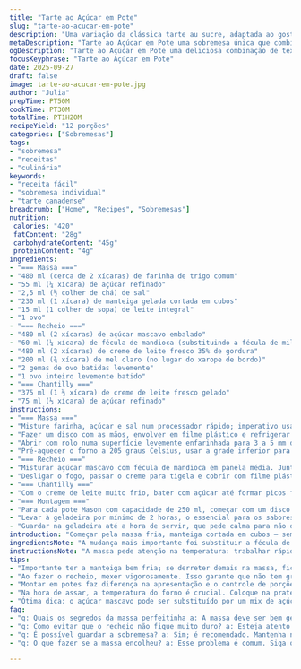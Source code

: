 ```yaml
---
title: "Tarte ao Açúcar em Pote"
slug: "tarte-ao-acucar-em-pote"
description: "Uma variação da clássica tarte au sucre, adaptada ao gosto brasileiro. Massa amanteigada com açúcar mascavo e um toque de creme de leite fresco; camadas intercaladas em potes para porções individuais. A experiência envolve cores do dourado, textura macia e um aroma doce que invade a cozinha. O uso da fécula de mandioca em substituição à de milho dá firmeza sem perder o cremoso; o toque de mel cria uma liga mais complexa e um aroma único. Sólido, líquido, espuma – jogo de texturas e sabores numa sobremesa prática, versátil, fácil de guardar e servir. Essa receita é uma descoberta, que rouba tempo pela vontade de repetir."
metaDescription: "Tarte ao Açúcar em Pote uma sobremesa única que combina texturas e sabores brasileiros com uma receita clássica canadense"
ogDescription: "Tarte ao Açúcar em Pote uma deliciosa combinação de texturas e sabores numa apresentação individual"
focusKeyphrase: "Tarte ao Açúcar em Pote"
date: 2025-09-27
draft: false
image: tarte-ao-acucar-em-pote.jpg
author: "Julia"
prepTime: PT50M
cookTime: PT30M
totalTime: PT1H20M
recipeYield: "12 porções"
categories: ["Sobremesas"]
tags:
- "sobremesa"
- "receitas"
- "culinária"
keywords:
- "receita fácil"
- "sobremesa individual"
- "tarte canadense"
breadcrumb: ["Home", "Recipes", "Sobremesas"]
nutrition: 
 calories: "420"
 fatContent: "28g"
 carbohydrateContent: "45g"
 proteinContent: "4g"
ingredients:
- "=== Massa ==="
- "480 ml (cerca de 2 xícaras) de farinha de trigo comum"
- "55 ml (¼ xícara) de açúcar refinado"
- "2,5 ml (½ colher de chá) de sal"
- "230 ml (1 xícara) de manteiga gelada cortada em cubos"
- "15 ml (1 colher de sopa) de leite integral"
- "1 ovo"
- "=== Recheio ==="
- "480 ml (2 xícaras) de açúcar mascavo embalado"
- "60 ml (¼ xícara) de fécula de mandioca (substituindo a fécula de milho)"
- "480 ml (2 xícaras) de creme de leite fresco 35% de gordura"
- "200 ml (¾ xícara) de mel claro (no lugar do xarope de bordo)"
- "2 gemas de ovo batidas levemente"
- "1 ovo inteiro levemente batido"
- "=== Chantilly ==="
- "375 ml (1 ½ xícara) de creme de leite fresco gelado"
- "75 ml (⅓ xícara) de açúcar refinado"
instructions:
- "=== Massa ==="
- "Misture farinha, açúcar e sal num processador rápido; imperativo usar manteiga bem fria, mas não congelada, para dar aquela textura 'esfarelada' quando bater. Pulsar até parecer pedacinhos de ervilha, nunca virar pasta. Semater um disco jogando o leite e ovo por último, ligar só até a massa agarrar, senão fica pesada."
- "Fazer um disco com as mãos, envolver em filme plástico e refrigerar pelo menos 30 minutos para firmar bem antes de abrir."
- "Abrir com rolo numa superfície levemente enfarinhada para 3 a 5 mm de espessura; grosso demais perde crocância, fino demais quebra quando montar. Cortar 36 discos de aproximadamente 6 cm. Dispor em tabuleiro coberto com papel manteiga, voltar à geladeira por 25 minutos – requisito fundamental para não encolher ao assar."
- "Pré-aquecer o forno a 205 graus Celsius, usar a grade inferior para o calor ser mais direto na base. Assar discos por aproximadamente 14 a 16 minutos até dourarem bem nas bordas e base; sair do forno e esfriar completamente sobre grade para não criar umidade embaixo."
- "=== Recheio ==="
- "Misturar açúcar mascavo com fécula de mandioca em panela média. Juntar creme de leite, mel, gemas e ovo inteiro, mexendo vigorosamente para integrar tudo e não formar grumos. Cozinhar em fogo médio, mexendo sem parar com fouet; é lento, tem que cuidar para não talhar. O ponto surge quando borbulhas começam a aparecer nas bordas e mistura engrossa na textura de creme espesso – leva uns 12 minutos, mas use o olho e toque para saber se tá firme, nem líquido nem completamente gelificado."
- "Desligar o fogo, passar o creme para tigela e cobrir com filme plástico colado diretamente na superfície – essa proteção evita aquela película chata que endurece com o ar. Resfriar até temperatura ambiente e depois gelar por pelo menos 1 hora até firmar mas continuar maleável."
- "=== Chantilly ==="
- "Com o creme de leite muito frio, bater com açúcar até formar picos firmes; não passar do ponto para não virar manteiga. Usar batedeira rápida facilita, mas exercício do pulso e cuidado com a textura vão garantir cremosidade perfeita."
- "=== Montagem ==="
- "Para cada pote Mason com capacidade de 250 ml, começar com um disco da massa no fundo. Soprar aroma de manteiga quente vem à mente. Colocar generosa porção do recheio, espalhar com cuidado para nivelar. Colocar um segundo disco por cima, cobrir com o chantilly. Finalizar com terceiro disco para fechar; fechar as tampas."
- "Levar à geladeira por mínimo de 2 horas, o essencial para os sabores se assentarem e a textura do recheio firmar pra segurar tudo junto ao cortar. Melhor deixar mais tempo se puder, até uma noite."
- "Guardar na geladeira até a hora de servir, que pede calma para não desmontar o charme visual e sensação fresca ao paladar."
introduction: "Começar pela massa fria, manteiga cortada em cubos – sem isso, a textura vai ser meia boca. Descobri que o segredo é não inventar, respeitar esse passo. A receita vem do Canadá, mas adaptei com ingredientes da nossa despensa, mel no lugar do xarope de bordo, fécula de mandioca substituindo o milho; isso muda a textura do creme, deixa mais firme e denso, mas sem perder cremosidade. O tal creme é aquele momento mágico de ficar de olho na panela, mexer, esperar as bolhas pequenas surgirem nas bordas, sentir o ar doce da mistura. Montar em potes individuais é uma jogada de mestre para controlar a porção e deixar bonito. Essa sobremesa me surpreendeu em cada camada: massa crocante, recheio denso e a leveza do chantilly, tudo equilibrado por texturas e sabores que convidam pra uma segunda colherada."
ingredientsNote: "A mudança mais importante foi substituir a fécula de milho por fécula de mandioca, que tem uma textura mais firme e um pouco mais elástica, o que evita que a sobremesa fique mole demais depois de gelada. O mel no lugar do xarope de bordo traz um sabor mais complexo, com requintes florais e um pouco de acidez natural que corta a doçura intensa do açúcar mascavo, equilibrando o conjunto. A manteiga precisa estar bem gelada para garantir a crocância; se amolecer demais, o resultado pode ficar gorduroso e pesado. Usar creme de leite fresco com no mínimo 35% de gordura faz diferença na consistência do recheio e do chantilly. Se não tiver ovos frescos, sugiro ovos caipiras, que vão deixar o sabor mais intenso. Se faltar açúcar mascavo, pode usar uma mistura de açúcar cristal e melaço em proporções iguais para improvisar."
instructionsNote: "A massa pede atenção na temperatura: trabalhar rápido para não derreter a manteiga, que deve ficar em pedacinhos para criar aquela textura leve e quebradiça depois de assada. O ponto da massa é reconhecido quando ela começa a formar uma bola mas ainda está levemente pegajosa – nunca sovar demais, isso desenvolve glúten e endurece a base. Assar numa prateleira baixa para que o calor atinja diretamente o fundo do disco e deixe crocante. Para o recheio, mexer o tempo inteiro evita que os ovos cozinhem rápido demais e formem pedaços – paciência é a palavra no fogo médio. A textura certa é entre um creme espesso e uma espécie de pudim mole; se ferver demais, endurece demais depois. Cobrir a superfície com filme plástico colado evita a formação da película grosseira no creme. O chantilly deve ser firme, mas cuidado com o excesso de batedeira para não passar do ponto e ficar com aspecto de manteiga branca. Montagem em camadas garante a mistura ideal de cada textura na mordida; fechar bem para preservar a frescura. Essa sobremesa pede geladeira, calma para o sabor se revelar."
tips:
- "Importante ter a manteiga bem fria; se derreter demais na massa, fica pesada. Isso estraga a crocância. Sinta a textura, tem que ficar esfarelada. Intercalar os passos. Misturar rápido. Não sove a massa; isso libera glúten, deixando dura."
- "Ao fazer o recheio, mexer vigorosamente. Isso garante que não tem grumos. Fogo médio sempre. Fique de olho nas borbulhas. Quando sente o aroma doce subindo é hora de desligar. Esse creme é delicado demais. Se passar do ponto, pode talhar."
- "Montar em potes faz diferença na apresentação e o controle de porções. A primeira camada de massa deve ser bem moldada. Use a mão pra ajustar. Para o chantilly, é fundamental que o creme de leite esteja bem gelado; assim você consegue formar picos firmes sem virar manteiga."
- "Na hora de assar, a temperatura do forno é crucial. Coloque na prateleira inferior, pra base ficar crocante. Se deixar muito tempo, a massa escurece. A cor é o sinal. Se a borda dourar, já está bom. Não deixe esfriar numa superfície plana; a umidade estraga."
- "Ótima dica: o açúcar mascavo pode ser substituído por um mix de açúcar cristal e melaço. Misture igual para funcionar. Use ovos caipiras, são mais saborosos e trazem um toque especial. Para a fécula, o uso de mandioca faz diferença na textura; firme e elástica. Não passe do ponto no chantilly."
faq:
- "q: Quais os segredos da massa perfeitinha a: A massa deve ser bem gelada. Se derreter, adeus crocância. Identifique a textura esfarelada. Isso é crucial."
- "q: Como evitar que o recheio não fique muito duro? a: Esteja atento ao ponto. Quando é creme espesso, não líquido. Auxiliar a textura é possível, se precisar adicionar um pouco mais de creme de leite."
- "q: É possível guardar a sobremesa? a: Sim; é recomendado. Mantenha na geladeira por até três dias. Pode ser que a textura mude. Mas ainda estará gostosa."
- "q: O que fazer se a massa encolheu? a: Esse problema é comum. Siga o descanso na geladeira. Isso ajuda a prevenir. Assar na prateleira inferior faz a diferença."

---
```

